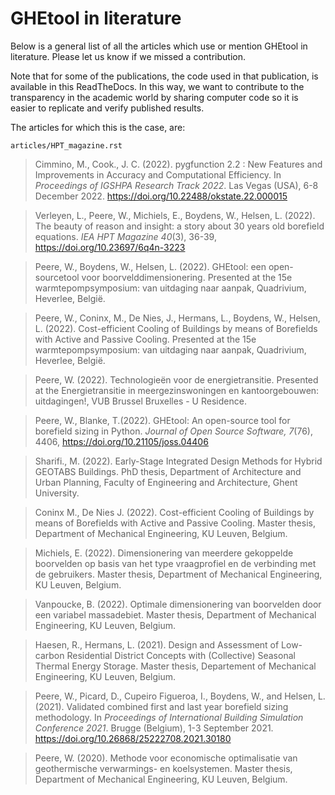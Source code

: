 # GHEtool in literature
Below is a general list of all the articles which use or mention GHEtool in literature. Please let us know if we missed a contribution.

Note that for some of the publications, the code used in that publication, is available in this ReadTheDocs.
In this way, we want to contribute to the transparency in the academic world by sharing computer code so it is easier to replicate and verify published results.

The articles for which this is the case, are:

```{toctree}
articles/HPT_magazine.rst
```

> Cimmino, M., Cook., J. C. (2022). pygfunction 2.2 : New Features and Improvements in Accuracy and Computational Efficiency. In _Proceedings of IGSHPA Research Track 2022_. Las Vegas (USA), 6-8 December 2022. https://doi.org/10.22488/okstate.22.000015

> Verleyen, L., Peere, W., Michiels, E., Boydens, W., Helsen, L. (2022). The beauty of reason and insight: a story about 30 years old borefield equations. _IEA HPT Magazine 40_(3), 36-39, https://doi.org/10.23697/6q4n-3223

> Peere, W., Boydens, W., Helsen, L. (2022). GHEtool: een open-sourcetool voor boorvelddimensionering. Presented at the 15e warmtepompsymposium: van uitdaging naar aanpak, Quadrivium, Heverlee, België.

> Peere, W., Coninx, M., De Nies, J., Hermans, L., Boydens, W., Helsen, L. (2022). Cost-efficient Cooling of Buildings by means of Borefields with Active and Passive Cooling. Presented at the 15e warmtepompsymposium: van uitdaging naar aanpak, Quadrivium, Heverlee, België.

> Peere, W. (2022). Technologieën voor de energietransitie. Presented at the Energietransitie in meergezinswoningen en kantoorgebouwen: uitdagingen!, VUB Brussel Bruxelles - U Residence.

> Peere, W., Blanke, T.(2022). GHEtool: An open-source tool for borefield sizing in Python. _Journal of Open Source Software, 7_(76), 4406, https://doi.org/10.21105/joss.04406

> Sharifi., M. (2022). Early-Stage Integrated Design Methods for Hybrid GEOTABS Buildings. PhD thesis, Department of Architecture and Urban Planning, Faculty of Engineering and Architecture, Ghent University.

> Coninx M., De Nies J. (2022). Cost-efficient Cooling of Buildings by means of Borefields with Active and Passive Cooling. Master thesis, Department of Mechanical Engineering, KU Leuven, Belgium.

> Michiels, E. (2022). Dimensionering van meerdere gekoppelde boorvelden op basis van het type vraagprofiel en de verbinding met de gebruikers. Master thesis, Department of Mechanical Engineering, KU Leuven, Belgium.

> Vanpoucke, B. (2022). Optimale dimensionering van boorvelden door een variabel massadebiet. Master thesis, Department of Mechanical Engineering, KU Leuven, Belgium.

> Haesen, R., Hermans, L. (2021). Design and Assessment of Low-carbon Residential District Concepts with (Collective) Seasonal Thermal Energy Storage. Master thesis, Departement of Mechanical Engineering, KU Leuven, Belgium.

> Peere, W., Picard, D., Cupeiro Figueroa, I., Boydens, W., and Helsen, L. (2021). Validated combined first and last year borefield sizing methodology. In _Proceedings of International Building Simulation Conference 2021_. Brugge (Belgium), 1-3 September 2021. https://doi.org/10.26868/25222708.2021.30180

> Peere, W. (2020). Methode voor economische optimalisatie van geothermische verwarmings- en koelsystemen. Master thesis, Department of Mechanical Engineering, KU Leuven, Belgium.